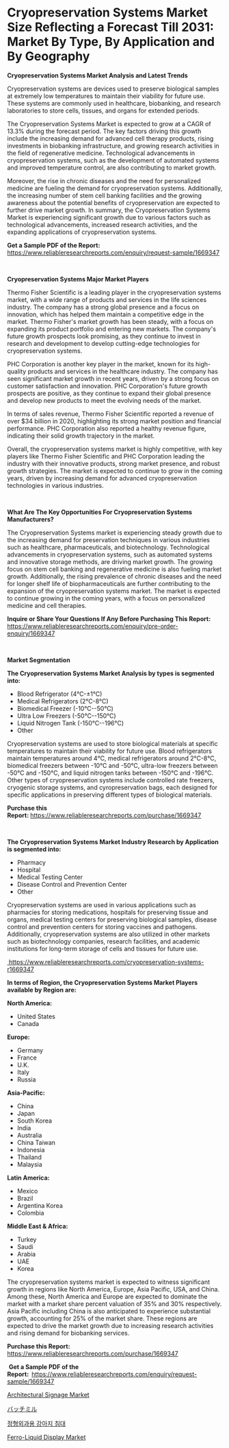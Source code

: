 <p><h1>Cryopreservation Systems Market Size Reflecting a Forecast Till 2031: Market By Type, By Application and By Geography</h1></p><p><strong>Cryopreservation Systems Market Analysis and Latest Trends</strong></p>
<p><p>Cryopreservation systems are devices used to preserve biological samples at extremely low temperatures to maintain their viability for future use. These systems are commonly used in healthcare, biobanking, and research laboratories to store cells, tissues, and organs for extended periods.</p><p>The Cryopreservation Systems Market is expected to grow at a CAGR of 13.3% during the forecast period. The key factors driving this growth include the increasing demand for advanced cell therapy products, rising investments in biobanking infrastructure, and growing research activities in the field of regenerative medicine. Technological advancements in cryopreservation systems, such as the development of automated systems and improved temperature control, are also contributing to market growth.</p><p>Moreover, the rise in chronic diseases and the need for personalized medicine are fueling the demand for cryopreservation systems. Additionally, the increasing number of stem cell banking facilities and the growing awareness about the potential benefits of cryopreservation are expected to further drive market growth. In summary, the Cryopreservation Systems Market is experiencing significant growth due to various factors such as technological advancements, increased research activities, and the expanding applications of cryopreservation systems.</p></p>
<p><strong>Get a Sample PDF of the Report:&nbsp;</strong> <a href="https://www.reliableresearchreports.com/enquiry/request-sample/1669347">https://www.reliableresearchreports.com/enquiry/request-sample/1669347</a></p>
<p>&nbsp;</p>
<p><strong>Cryopreservation Systems Major Market Players</strong></p>
<p><p>Thermo Fisher Scientific is a leading player in the cryopreservation systems market, with a wide range of products and services in the life sciences industry. The company has a strong global presence and a focus on innovation, which has helped them maintain a competitive edge in the market. Thermo Fisher's market growth has been steady, with a focus on expanding its product portfolio and entering new markets. The company's future growth prospects look promising, as they continue to invest in research and development to develop cutting-edge technologies for cryopreservation systems.</p><p>PHC Corporation is another key player in the market, known for its high-quality products and services in the healthcare industry. The company has seen significant market growth in recent years, driven by a strong focus on customer satisfaction and innovation. PHC Corporation's future growth prospects are positive, as they continue to expand their global presence and develop new products to meet the evolving needs of the market.</p><p>In terms of sales revenue, Thermo Fisher Scientific reported a revenue of over $34 billion in 2020, highlighting its strong market position and financial performance. PHC Corporation also reported a healthy revenue figure, indicating their solid growth trajectory in the market.</p><p>Overall, the cryopreservation systems market is highly competitive, with key players like Thermo Fisher Scientific and PHC Corporation leading the industry with their innovative products, strong market presence, and robust growth strategies. The market is expected to continue to grow in the coming years, driven by increasing demand for advanced cryopreservation technologies in various industries.</p></p>
<p>&nbsp;</p>
<p><strong>What Are The Key Opportunities For Cryopreservation Systems Manufacturers?</strong></p>
<p><p>The Cryopreservation Systems market is experiencing steady growth due to the increasing demand for preservation techniques in various industries such as healthcare, pharmaceuticals, and biotechnology. Technological advancements in cryopreservation systems, such as automated systems and innovative storage methods, are driving market growth. The growing focus on stem cell banking and regenerative medicine is also fueling market growth. Additionally, the rising prevalence of chronic diseases and the need for longer shelf life of biopharmaceuticals are further contributing to the expansion of the cryopreservation systems market. The market is expected to continue growing in the coming years, with a focus on personalized medicine and cell therapies.</p></p>
<p><strong>Inquire or Share Your Questions If Any Before Purchasing This Report:</strong> <a href="https://www.reliableresearchreports.com/enquiry/pre-order-enquiry/1669347">https://www.reliableresearchreports.com/enquiry/pre-order-enquiry/1669347</a></p>
<p>&nbsp;</p>
<p><strong>Market Segmentation</strong></p>
<p><strong>The Cryopreservation Systems Market Analysis by types is segmented into:</strong></p>
<p><ul><li>Blood Refrigerator (4℃-±1℃)</li><li>Medical Refrigerators (2℃-8℃)</li><li>Biomedical Freezer (-10℃--50℃)</li><li>Ultra Low Freezers (-50℃--150℃)</li><li>Liquid Nitrogen Tank (-150℃--196℃)</li><li>Other</li></ul></p>
<p><p>Cryopreservation systems are used to store biological materials at specific temperatures to maintain their viability for future use. Blood refrigerators maintain temperatures around 4℃, medical refrigerators around 2℃-8℃, biomedical freezers between -10℃ and -50℃, ultra-low freezers between -50℃ and -150℃, and liquid nitrogen tanks between -150℃ and -196℃. Other types of cryopreservation systems include controlled rate freezers, cryogenic storage systems, and cyropreservation bags, each designed for specific applications in preserving different types of biological materials.</p></p>
<p><strong>Purchase this Report:&nbsp;</strong><a href="https://www.reliableresearchreports.com/purchase/1669347">https://www.reliableresearchreports.com/purchase/1669347</a></p>
<p>&nbsp;</p>
<p><strong>The Cryopreservation Systems Market Industry Research by Application is segmented into:</strong></p>
<p><ul><li>Pharmacy</li><li>Hospital</li><li>Medical Testing Center</li><li>Disease Control and Prevention Center</li><li>Other</li></ul></p>
<p><p>Cryopreservation systems are used in various applications such as pharmacies for storing medications, hospitals for preserving tissue and organs, medical testing centers for preserving biological samples, disease control and prevention centers for storing vaccines and pathogens. Additionally, cryopreservation systems are also utilized in other markets such as biotechnology companies, research facilities, and academic institutions for long-term storage of cells and tissues for future use.</p></p>
<p><a href="https://www.reliableresearchreports.com/cryopreservation-systems-r1669347">&nbsp;https://www.reliableresearchreports.com/cryopreservation-systems-r1669347</a></p>
<p><strong>In terms of Region, the Cryopreservation Systems Market Players available by Region are:</strong></p>
<p>
    <p> <strong> North America: </strong>
        <ul>
            <li>United States</li>
            <li>Canada</li>
        </ul>
        </p> 
    <p> <strong> Europe: </strong>
        <ul>
            <li>Germany</li>
            <li>France</li>
            <li>U.K.</li>
            <li>Italy</li>
            <li>Russia</li>
        </ul>
        </p> 
    <p> <strong> Asia-Pacific: </strong>
        <ul>
            <li>China</li>
            <li>Japan</li>
            <li>South Korea</li>
            <li>India</li>
            <li>Australia</li>
            <li>China Taiwan</li>
            <li>Indonesia</li>
            <li>Thailand</li>
            <li>Malaysia</li>
        </ul>
        </p> 
    <p> <strong> Latin America: </strong>
        <ul>
            <li>Mexico</li>
            <li>Brazil</li>
            <li>Argentina Korea</li>
            <li>Colombia</li>
        </ul>
        </p> 
    <p> <strong> Middle East & Africa: </strong>
        <ul>
            <li>Turkey</li>
            <li>Saudi</li>
            <li>Arabia</li>
            <li>UAE</li>
            <li>Korea</li>
        </ul>
    </p>
    </p>
<p><p>The cryopreservation systems market is expected to witness significant growth in regions like North America, Europe, Asia Pacific, USA, and China. Among these, North America and Europe are expected to dominate the market with a market share percent valuation of 35% and 30% respectively. Asia Pacific including China is also anticipated to experience substantial growth, accounting for 25% of the market share. These regions are expected to drive the market growth due to increasing research activities and rising demand for biobanking services.</p></p>
<p><strong>Purchase this Report: </strong><a href="https://www.reliableresearchreports.com/purchase/1669347">https://www.reliableresearchreports.com/purchase/1669347</a></p>
<p>&nbsp;<strong>Get a Sample PDF of the Report:&nbsp;&nbsp;</strong><a href="https://www.reliableresearchreports.com/enquiry/request-sample/1669347">https://www.reliableresearchreports.com/enquiry/request-sample/1669347</a></p>
<p><strong></strong></p>
<p><p><a href="https://www.linkedin.com/pulse/architectural-signage-market-centers-aspects-growth-share-opportunity-lbf6f?trackingId=V%2FcWmu4rOGf6XCMANcy1QQ%3D%3D">Architectural Signage Market</a></p><p><a href="https://github.com/zekaoe592392/Market-Research-Report-List-1/blob/main/911719428566.md">バッチミル</a></p><p><a href="https://github.com/crfsywufhm81415/Market-Research-Report-List-1/blob/main/184375426090.md">정형외과용 강아지 침대</a></p><p><a href="https://www.linkedin.com/pulse/ferro-liquid-display-market-size-2024-2031-global-industrial-phb9f?trackingId=2uqS7xnN10D2txfkgGmixA%3D%3D">Ferro-Liquid Display Market</a></p></p>